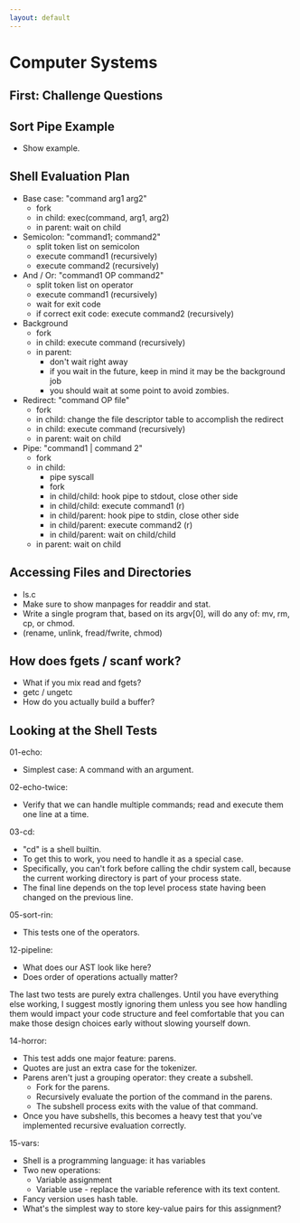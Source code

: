 ```yaml
---
layout: default
---
```


# Computer Systems

## First: Challenge Questions

## Sort Pipe Example

 - Show example.

## Shell Evaluation Plan

 - Base case: "command arg1 arg2"
   - fork
   - in child: exec(command, arg1, arg2)
   - in parent: wait on child
 - Semicolon: "command1; command2"
   - split token list on semicolon
   - execute command1 (recursively)
   - execute command2 (recursively)
 - And / Or: "command1 OP command2"
   - split token list on operator
   - execute command1 (recursively)
   - wait for exit code
   - if correct exit code: execute command2 (recursively)
 - Background
   - fork
   - in child: execute command (recursively)
   - in parent:
     - don't wait right away
     - if you wait in the future, keep in mind it may be the
       background job
     - you should wait at some point to avoid zombies.
 - Redirect: "command OP file" 
   - fork
   - in child: change the file descriptor table to accomplish the redirect
   - in child: execute command (recursively)
   - in parent: wait on child
 - Pipe: "command1 | command 2"
   - fork
   - in child:
     - pipe syscall
     - fork
     - in child/child: hook pipe to stdout, close other side
     - in child/child: execute command1 (r)
     - in child/parent: hook pipe to stdin, close other side
     - in child/parent: execute command2 (r)
     - in child/parent: wait on child/child
   - in parent: wait on child

## Accessing Files and Directories

 - ls.c
 - Make sure to show manpages for readdir and stat.
 - Write a single program that, based on its argv[0], will do
   any of: mv, rm, cp, or chmod.
 - (rename, unlink, fread/fwrite, chmod)

## How does fgets / scanf work?

 - What if you mix read and fgets?
 - getc / ungetc
 - How do you actually build a buffer?

## Looking at the Shell Tests

01-echo:

 - Simplest case: A command with an argument.

02-echo-twice:
 
 - Verify that we can handle multiple commands; read and execute
   them one line at a time.

03-cd:

 - "cd" is a shell builtin.
 - To get this to work, you need to handle it as a special case. 
 - Specifically, you can't fork before calling the chdir system call, because
   the current working directory is part of your process state.
 - The final line depends on the top level process state having been changed on the
   previous line.

05-sort-rin:

 - This tests one of the operators.

12-pipeline:

 - What does our AST look like here?
 - Does order of operations actually matter?

The last two tests are purely extra challenges. Until you have everything else
working, I suggest mostly ignoring them unless you see how handling them would
impact your code structure and feel comfortable that you can make those design
choices early without slowing yourself down.

14-horror:

 - This test adds one major feature: parens.
 - Quotes are just an extra case for the tokenizer.
 - Parens aren't just a grouping operator: they create a subshell.
   - Fork for the parens.
   - Recursively evaluate the portion of the command in the parens.
   - The subshell process exits with the value of that command.
 - Once you have subshells, this becomes a heavy test that you've
   implemented recursive evaluation correctly.

15-vars:

 - Shell is a programming language: it has variables
 - Two new operations:
   - Variable assignment
   - Variable use - replace the variable reference with its text content.
 - Fancy version uses hash table.
 - What's the simplest way to store key-value pairs for this assignment?

